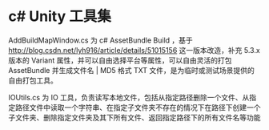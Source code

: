 # c# Unity 工具集

AddBuildMapWindow.cs 为 c# AssetBundle Build ，基于 http://blog.csdn.net/lyh916/article/details/51015156 这一版本改造，补充 5.3.x 版本的 Variant 属性，并可以自由选择平台等属性，可以自由灵活的打包 AssetBundle 并生成文件名 | MD5 格式 TXT 文件，是为临时或测试场景提供的自由打包工具。

IOUtils.cs 为 IO 工具，负责读写本地文件，包括从指定路径删除一个文件、从指定路径文件中读取一个字符串、在指定子文件夹不存在的情况下在路径下创建一个子文件夹、删除指定文件夹及其下所有文件、返回指定路径下的所有文件名等功能

